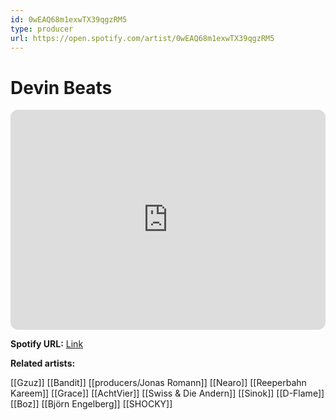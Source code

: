 ```yaml
---
id: 0wEAQ68m1exwTX39qgzRM5
type: producer
url: https://open.spotify.com/artist/0wEAQ68m1exwTX39qgzRM5
---
```

# Devin Beats

<iframe style="border-radius:12px" src="https://open.spotify.com/embed/artist/0wEAQ68m1exwTX39qgzRM5" width="100%" height="352" frameBorder="0" allowfullscreen="" allow="autoplay; clipboard-write; encrypted-media; fullscreen; picture-in-picture" loading="lazy"></iframe>

**Spotify URL:** [Link](https://open.spotify.com/artist/0wEAQ68m1exwTX39qgzRM5)

**Related artists:**

[[Gzuz]]
[[Bandit]]
[[producers/Jonas Romann]]
[[Nearo]]
[[Reeperbahn Kareem]]
[[Grace]]
[[AchtVier]]
[[Swiss & Die Andern]]
[[Sinok]]
[[D-Flame]]
[[Boz]]
[[Björn Engelberg]]
[[SHOCKY]]
